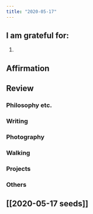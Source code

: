 ```yaml
---
title: "2020-05-17"
---
```

## I am grateful for:
1. 

## Affirmation

## Review
### Philosophy etc.

### Writing

### Photography

### Walking

### Projects

### Others

## [[2020-05-17 seeds]]
